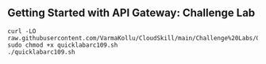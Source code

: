 
## Getting Started with API Gateway: Challenge Lab


```
curl -LO raw.githubusercontent.com/VarmaKollu/CloudSkill/main/Challenge%20Labs/Getting%20Started%20with%20API%20Gateway%20Challenge%20Lab/quicklabarc109.sh
sudo chmod +x quicklabarc109.sh
./quicklabarc109.sh

```
